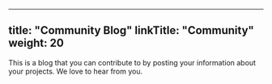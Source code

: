 
---
title: "Community Blog"
linkTitle: "Community"
weight: 20
---

This is a blog that you can contribute to by posting your information about your projects. 
We love to hear from you.
